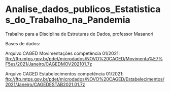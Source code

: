 # Analise_dados_publicos_Estatisticas_do_Trabalho_na_Pandemia
Trabalho para a Disciplina de Estruturas de Dados, professor Masanori

Bases de dados:

Arquivo CAGED Movimentações competência 01/2021: ftp://ftp.mtps.gov.br/pdet/microdados/NOVO%20CAGED/Movimenta%E7%F5es/2021/Janeiro/CAGEDMOV202101.7z

Arquivo CAGED Estabelecimentos competência 01/2021: ftp://ftp.mtps.gov.br/pdet/microdados/NOVO%20CAGED/Estabelecimentos/2021/Janeiro/CAGEDESTAB2021.01.7z
